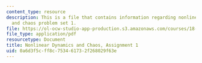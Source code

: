```yaml
---
content_type: resource
description: This is a file that contains information regarding nonlinear dynamics
  and chaos problem set 1.
file: https://ol-ocw-studio-app-production.s3.amazonaws.com/courses/18-385j-nonlinear-dynamics-and-chaos-fall-2014/0a6d3f5cff8c753461732f268029f63e_MIT18_385JF14_Pset1.pdf
file_type: application/pdf
resourcetype: Document
title: Nonlinear Dynamics and Chaos, Assignment 1
uid: 0a6d3f5c-ff8c-7534-6173-2f268029f63e
---
```


